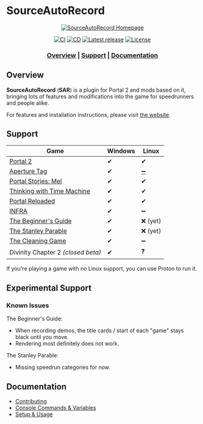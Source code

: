 # SourceAutoRecord

<div align="center">

[![SourceAutoRecord Homepage](docs/web/img/sar_logo.webp)](https://sar.portal2.sr/)

</div>

<div align="center">

[![CI](https://github.com/p2sr/SourceAutoRecord/workflows/CI/badge.svg)](https://github.com/p2sr/SourceAutoRecord/actions?query=workflow%3ACI+branch%3Amaster)
[![CD](https://github.com/p2sr/SourceAutoRecord/workflows/CD/badge.svg)](https://github.com/p2sr/SourceAutoRecord/actions?query=workflow%3ACD+branch%3Amaster)
[![Latest release](https://img.shields.io/github/v/release/p2sr/SourceAutoRecord?label=latest%20release)](https://github.com/p2sr/SourceAutoRecord/releases/latest)
[![License](https://img.shields.io/github/license/p2sr/SourceAutoRecord)](https://github.com/p2sr/SourceAutoRecord/blob/master/LICENSE)

</div>

<div align="center">

### [Overview](#overview) | [Support](#support) | [Documentation](#documentation)

</div>

## Overview

**SourceAutoRecord** (**SAR**) is a plugin for Portal 2 and mods based on it, bringing lots of features and modifications
into the game for speedrunners and people alike.

For features and installation instructions, please visit [the website].

[the website]: https://sar.portal2.sr/

## Support

| Game                                                                    | Windows | Linux |
|-------------------------------------------------------------------------|---------|-------|
| [Portal 2](https://store.steampowered.com/app/620)                      | ✔       | ✔     |
| [Aperture Tag](https://store.steampowered.com/app/280740)               | ✔       | [➖](https://wiki.portal2.sr/Aperture_Tag#Linux) |
| [Portal Stories: Mel](https://store.steampowered.com/app/317400)        | ✔       | ✔     |
| [Thinking with Time Machine](https://store.steampowered.com/app/286080) | ✔       | ✔     |
| [Portal Reloaded](https://store.steampowered.com/app/1255980)           | ✔       | ✔     |
| [INFRA](https://store.steampowered.com/app/251110)                      | ✔       | ➖     |
| [The Beginner's Guide](https://store.steampowered.com/app/303210)       | ✔       | ❌ (yet) |
| [The Stanley Parable](https://store.steampowered.com/app/221910)        | ✔       | ❌ (yet) |
| [The Cleaning Game](https://store.steampowered.com/app/3281900)         | ✔       | ➖     |
| Divinity Chapter 2 *(closed beta)*                                      | ✔       | ❓     |

If you're playing a game with no Linux support, you can use Proton to run it.

## Experimental Support

### Known Issues

The Beginner's Guide:

- When recording demos, the title cards / start of each "game" stays black
  until you move.
- Rendering most definitely does not work.

The Stanley Parable:

- Missing speedrun categories for now.

## Documentation

- [Contributing](docs/contributing.md)
- [Console Commands & Variables](docs/cvars.md)
- [Setup & Usage](https://wiki.portal2.sr/SAR)
